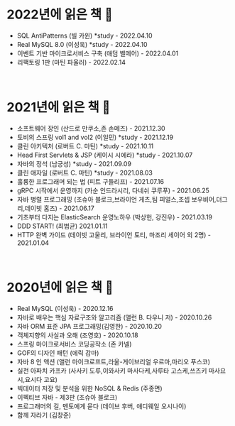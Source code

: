 

# 2022년에 읽은 책 📖

- SQL AntiPatterns (빌 카윈) *study - 2022.04.10
- Real MySQL 8.0 (이성욱) *study - 2022.04.10
- 이벤트 기반 마이크로서비스 구축 (애덤 벨메어) - 2022.04.01
- 리팩토링 1판 (마틴 파울러) - 2022.02.14

<br/>

# 2021년에 읽은 책 📖

- 소프트웨어 장인 (산드로 만쿠소,존 손메즈) - 2021.12.30
- 토비의 스프링 vol1 and vol2 (이일민) *study - 2021.12.19
- 클린 아키텍처 (로버트 C. 마틴) *study - 2021.10.11
- Head First Servlets & JSP (케이시 시에라) *study - 2021.10.07
- 자바의 정석 (남궁성) *study - 2021.09.09
- 클린 애자일 (로버트 C. 마틴) *study - 2021.08.03
- 훌륭한 프로그래머 되는 법 (피트 구들리프) - 2021.07.16
- gRPC 시작에서 운영까지 (카순 인드라시리, 다네쉬 쿠루푸) - 2021.06.25
- 자바 병렬 프로그래밍 (조슈아 블로크,브라이언 게츠,팀 피얼스,조셉 보우비어,더그 리,데이빗 홈즈) - 2021.06.17
- 기초부터 다지는 ElasticSearch 운영노하우 (박상헌, 강진우) - 2021.03.19
- DDD START! (최범균) 2021.01.11
- HTTP 완벽 가이드 (데이빗 고울리, 브라이언 토티, 마조리 세이어 외 2명) - 2021.01.04

<br/>

# 2020년에 읽은 책 📖

- Real MySQL (이성욱) - 2020.12.16
- 자바로 배우는 핵심 자료구조와 알고리즘 (앨런 B. 다우니 저) - 2020.10.26
- 자바 ORM 표준 JPA 프로그래밍(김영한) - 2020.10.20
- 객체지향의 사실과 오해 (조영호) - 2020.10.18
- 스프링 마이크로서비스 코딩공작소 (존 카넬)
- GOF의 디자인 패턴 (에릭 감마)
- 자바 8 인 액션 (앨런 마이크로프트,라울-게이브리얼 우르마,마리오 푸스코)
- 실전 아파치 카프카 (사사키 도루,이와사키 마사다케,사루타 고스케,쓰즈키 마사요시,요시다 고요)
- 빅데이터 저장 및 분석을 위한 NoSQL & Redis (주종면)
- 이펙티브 자바 - 제3판 (조슈아 블로크)
- 프로그래머의 길, 멘토에게 묻다 (데이브 후버, 애디웨일 오시나이)
- 함께 자라기 (김창준)
